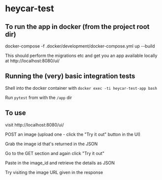 # heycar-test

## To run the app in docker (from the project root dir)
docker-compose -f .docker/development/docker-compose.yml up --build

This should perform the migrations etc and get you an app available locally at http://localhost:8080/ui/

## Running the (very) basic integration tests
Shell into the docker container with `docker exec -ti heycar-test-app bash`

Run `pytest` from with the `/app` dir

## To use
visit http://localhost:8080/ui/ 

POST an image (upload one - click the "Try it out" button in the UI)

Grab the image id that's returned in the JSON

Go to the GET section and again click "Try it out"

Paste in the image_id and retrieve the details as JSON

Try visiting the image URL given in the response
